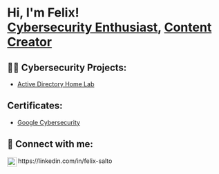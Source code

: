 <h1>Hi, I'm Felix! <br/><a href="https://www.linkedin.com/in/felixsalto1/">Cybersecurity Enthusiast</a>, <a href="https://felixtheadjuster.gumroad.com/l/zhiql">Content Creator</a></h1>

<h2>👨‍💻 Cybersecurity Projects:</h2>

- [Active Directory Home Lab](https://github.com/felixsalto1/Active-Directory)

<h2> Certificates:</h2>

- [Google Cybersecurity](https://coursera.org/share/7c6bcc886e332b08313f3bb0dee27c2e)

<h2> 🤳 Connect with me:</h2>
<img align="left" alt="Your LinkedIn" width="22px" src="https://cdn.jsdelivr.net/npm/simple-icons@v3/icons/linkedin.svg" /> https://linkedin.com/in/felix-salto
